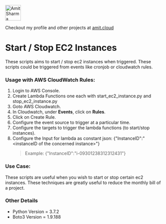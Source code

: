 <a href="https://work.amit.cloud"><img src="https://s3-ap-south-1.amazonaws.com/amitcloud/work.amit.cloud/wp-content/uploads/2019/04/19101016/logo.svg?sanitize=true" title="amit.cloud" alt="Amit Sharma" height="50"></a>

Checkout my profile and other projects at [amit.cloud](http://work.amit.cloud)

# Start / Stop EC2 Instances
These scripts aims to start / stop ec2 instances when triggered. 
These scripts could be triggered from events like cronjob or cloudwatch rules.
### Usage with AWS CloudWatch Rules:
1. Login to AWS Console.
2. Create Lambda Functions one each with start_ec2_instance.py and stop_ec2_instance.py  
3. Goto AWS Cloudwatch.
4. In Cloudwatch, under **Events**, click on **Rules**. 
5. Click on Create Rule.
6. Configure the event source to trigger at a particular time.
7. Configure the targets to trigger the lambda functions (to start/stop instances).
8. Configure the Input for lambda as  constant json: {"InstanceID":"\<instanceID of the concerned instance\>"}
     >Example:  {"InstanceID":"i-09301238312312431"}

### Use Case:
These scripts are useful when you wish to start or stop certain ec2 instances. These techniques are greatly useful to reduce the monthly bill of a project.

### Other Details
- Python Version = 3.7.2
- Boto3 Version = 1.9.188
